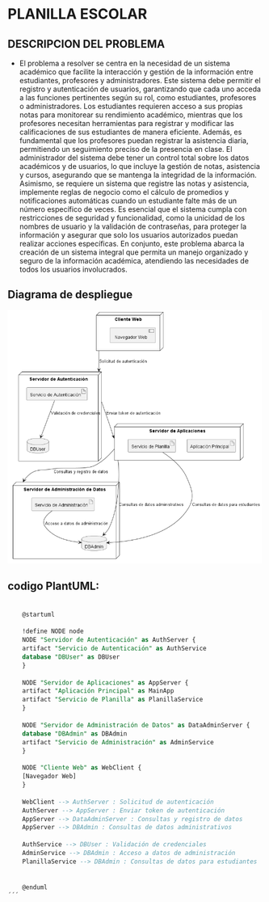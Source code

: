 # **PLANILLA ESCOLAR**


## DESCRIPCION DEL PROBLEMA

- El problema a resolver se centra en la necesidad de un sistema académico que facilite la interacción y gestión de la información entre estudiantes, profesores y administradores. Este sistema debe permitir el registro y autenticación de usuarios, garantizando que cada uno acceda a las funciones pertinentes según su rol, como estudiantes, profesores o administradores. Los estudiantes requieren acceso a sus propias notas para monitorear su rendimiento académico, mientras que los profesores necesitan herramientas para registrar y modificar las calificaciones de sus estudiantes de manera eficiente. Además, es fundamental que los profesores puedan registrar la asistencia diaria, permitiendo un seguimiento preciso de la presencia en clase. El administrador del sistema debe tener un control total sobre los datos académicos y de usuarios, lo que incluye la gestión de notas, asistencia y cursos, asegurando que se mantenga la integridad de la información. Asimismo, se requiere un sistema que registre las notas y asistencia, implemente reglas de negocio como el cálculo de promedios y notificaciones automáticas cuando un estudiante falte más de un número específico de veces. Es esencial que el sistema cumpla con restricciones de seguridad y funcionalidad, como la unicidad de los nombres de usuario y la validación de contraseñas, para proteger la información y asegurar que solo los usuarios autorizados puedan realizar acciones específicas. En conjunto, este problema abarca la creación de un sistema integral que permita un manejo organizado y seguro de la información académica, atendiendo las necesidades de todos los usuarios involucrados.

## Diagrama de despliegue
![Diagrama de despliegue](/diagrama_estructural/diagrama_despliege/img/despliegue.png)

## codigo PlantUML:


```sql

    @startuml

    !define NODE node
    NODE "Servidor de Autenticación" as AuthServer {
    artifact "Servicio de Autenticación" as AuthService
    database "DBUser" as DBUser
    }

    NODE "Servidor de Aplicaciones" as AppServer {
    artifact "Aplicación Principal" as MainApp
    artifact "Servicio de Planilla" as PlanillaService
    }

    NODE "Servidor de Administración de Datos" as DataAdminServer {
    database "DBAdmin" as DBAdmin
    artifact "Servicio de Administración" as AdminService
    }

    NODE "Cliente Web" as WebClient {
    [Navegador Web]
    }

    WebClient --> AuthServer : Solicitud de autenticación
    AuthServer --> AppServer : Enviar token de autenticación
    AppServer --> DataAdminServer : Consultas y registro de datos
    AppServer --> DBAdmin : Consultas de datos administrativos

    AuthService --> DBUser : Validación de credenciales
    AdminService --> DBAdmin : Acceso a datos de administración
    PlanillaService --> DBAdmin : Consultas de datos para estudiantes


    @enduml
´´´    

